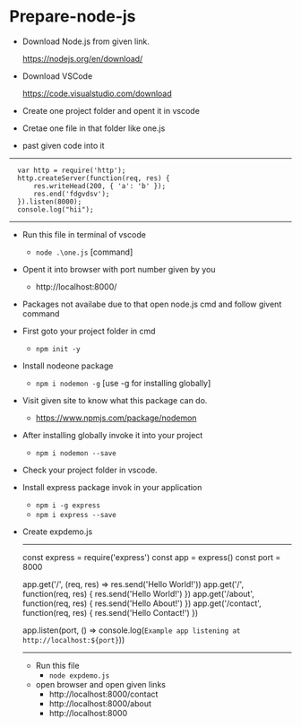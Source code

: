# Prepare-node-js

- Download Node.js from given link.
  
  https://nodejs.org/en/download/

- Download VSCode

  https://code.visualstudio.com/download

- Create one project folder and opent it in vscode
- Cretae one file in that folder like one.js
- past given code into it 
***
      var http = require('http');
      http.createServer(function(req, res) {
          res.writeHead(200, { 'a': 'b' });
          res.end('fdgvdsv');
      }).listen(8000);
      console.log("hii");
***
- Run this file in terminal of vscode
  - `node .\one.js` [command]
- Opent it into browser with port number given by you
  - http://localhost:8000/
  
- Packages not availabe due to that open node.js cmd and follow givent command
- First goto your project folder in cmd
    - `npm init -y`

- Install nodeone package
  - `npm i nodemon -g` [use -g for installing globally]
- Visit given site to know what this package can do.
  - https://www.npmjs.com/package/nodemon
- After installing globally invoke it into your project
  - `npm i nodemon --save`
- Check your project folder in vscode.

- Install express package invok in your application
  - `npm i -g express`
  - `npm i express --save`
  
- Create expdemo.js
    ***
    const express = require('express')
    const app = express()
    const port = 8000

    app.get('/', (req, res) => res.send('Hello World!'))
    app.get('/', function(req, res) {
        res.send('Hello World!')
    })
    app.get('/about', function(req, res) {
        res.send('Hello About!')
    })
    app.get('/contact', function(req, res) {
        res.send('Hello Contact!')
    })

    app.listen(port, () => console.log(`Example app listening at http://localhost:${port}`))
    ***
  - Run this file 
    - `node expdemo.js`
  - open browser and open given links
    - http://localhost:8000/contact
    - http://localhost:8000/about
    - http://localhost:8000
